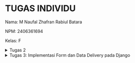 # TUGAS INDIVIDU
Nama: M Naufal Zhafran Rabiul Batara

NPM: 2406361694

Kelas: F




<details>
   <summary>
      Tugas 2
   </summary>
   Link: https://m-naufal41-elgasingshop.pbp.cs.ui.ac.id/

1. Jelaskan bagaimana cara kamu mengimplementasikan checklist di atas secara step-by-step (bukan hanya sekadar mengikuti tutorial).
   - Membuat sebuah proyek Django baru.
langkah pertama saya membuat direktori baru bernama footballshop lalu saya       masuk kedalam direktori tersebut menggunakan command "cd footballshop" lalu     setelah itu saya membuat virtual environment dan mengaktifkannya, tujuannya agar package dan dependencies dari projek kita tidak nabrak dengan versi lain yang terinstall di komputer saya, setelah itu saya menyiapkan dependencies yang ingin saya gunakan di requirements.txt lalu menginstalasi dependencies tersebut dengan menggunakan command "pip install -r requirements.txt" lalu setelah itu baru saya membuat projek djangonya yang bernama football_shop dengan perintah "django-admin startproject football_shop ."

   - Membuat aplikasi dengan nama main pada proyek tersebut.
     menggunakan command "python manage.py startapp main" 
     
   -Melakukan routing pada proyek agar dapat menjalankan aplikasi main.
    mendaftarkannya ke INSTALLED_APPS di settings.py

    -Membuat model pada aplikasi main dengan nama Product dan memiliki atribut wajib sebagai berikut.
   pertama saya buka file models.py di main lalu saya mengisi filenya seperti di tutorial namun saya mengganti isi pilihan categorynya sesuai dengan kebutuhan saya yaitu toko bola jadi saya menggantinya dengan jenis item yang ingin saya jual lalu saya mendefine id field bertipe UUIDField yang digunakan sebagai primary key, name field bertipe charfield untuk nama item yang akan saya jual dengan panjang maksimal 255 char, price field bertipe integerfield yang menyimpan harga dari item, description field bertipe textfield yang menyimpan deskripsi dari item yang akan dijual, thumbnail field bertipe URL yang menyimpan URL gambar thumbnail item, category field bertipe charfield untuk menyimpan kategori dari item, is_featured untuk menentukan apakah item ini akan ditampilkan sebagai barang unggulan atau tidak, created_at yang otomatis berisi tanggal dan waktu saat data dibuat, dan yang terakhir method __str__ yang emngembalikan representasi string dari nama dan harga item.

-Membuat sebuah fungsi pada views.py untuk dikembalikan ke dalam sebuah template HTML yang menampilkan nama aplikasi serta nama dan kelas kamu.
di view saya membuat variable npm nama kelas nama projek yang akan saya gunakan di template html saya

-Membuat sebuah routing pada urls.py aplikasi main untuk memetakan fungsi yang telah dibuat pada views.py.
proses mengonfirugasi routing diawali dengan membuat file urls.py di main lalu membuat urlpatterns (list berisi objek URLPATTERN yang dihasilkan fungsi path()) tidak lupa juga menambahkan urls yang kita buat tadi di main ke urlpatterns di urls.py direktori djangonya (football_shop).

-Melakukan deployment ke PWS terhadap aplikasi yang sudah dibuat sehingga nantinya dapat diakses oleh teman-temanmu melalui Internet.
buka web pws lalu create new project (elgasingshop) setelah itu saya mengisi tab environs sesuai dengan isi .env.prod project saya lalu menambahkan url deployment pws ke allowed host setelah itu saya jalankan perintah yang terdapat di project command lalu mengisi git credential manager setelah itu saya push dan selesai.

2. <img width="800" height="450" alt="image" src="https://github.com/user-attachments/assets/bf8fd7bb-71d6-4fa3-a7c1-762a1e06fd14" />
source: https://www.dothedev.com/blog/what-is-django-used-for/

 -urls.py berfungsi untuk menentukan ke mana request HTTP diarahkan. saat user mengakses URL di browser, django memeriksa urlpattern di urls.py jika ada yang cocok, request diteruskan ke fungsi tertentu di views.py
 -views.py berfungsi untuk menangani request dan menentukan respon. awalnya dia menerima request dari urls.py setelah itu mengambil data dari models.py lalu memilikih template HTML untuk response.
- models.py berfungsi sebagai representasi database. models.py berisi class yang mempresentasikan tabel di database, lalu views.py menggunakan model ini untuk membaca/menulis data dari atau ke databse.
- template berfungsi untuk menyusun tampilan yang akan dikirim ke user. template menerima data dari views.py lalu menggabungkan data ke dalam HTML lalu hasil akhirnya adalah HTML response yang dikirim ke browser.

3. ada banyak peran dan fungsi settings.py yang pertama menentukan jenis database yang digunakan dan cara menghubungkannya, berisi daftar aplikasi django yang aktif dan akan digunakan dalam proyek, berisi daftar domain yang diperbolehkan mengakses app, mengatur direktori yang digunakan untuk memproses template HTML.


4. Bagaimana cara kerja migrasi database di Django?
   migrasi database di gjango adalah proses untuk membuat dan mengubah struktur database. django memakai 2 command, yang pertama "python manage.py makemigrations" yang berfungsi membaca perubahan di models.py dan membuat folder migrations, yang kedua "python manage.py migrate" yang berfungsi untuk menjalankan file migration yang sudah dibuat ke database, django akan membuat atau mengubah tabel di database sesuai intruksi migration

5. dalam software development menurut saya lebih baik untuk mempelajari backend terlebih dahulu karena frontend menurut saya adalah hal yang mudah dipelajari bahkan bisa dengan bantuan AI, tidak dengan backend yang berisi logic yang rumit dan berhubungan databse yang dimana bersifat pribadi jadi menurut saya kita harus paham backend terlebih dahulu. namun kenapa harus memakai Django? karena yang pertama django menggunakan bahasa python yang dimana bahasa yang paling mudah untuk dipahami (mendekati bahasa manusia) lalu django menggunakan pola MVT dimana sangat bagus untuk belajar memisahkan logika view, data, dan tampilan yang merupakan dasar dari software development.

6. amann

   






   


   
</details>


<details>
   <summary>Tugas 3: Implementasi Form dan Data Delivery pada Django</summary>


1. Mengapa kita memerlukan data delivery dalam pengimplementasian sebuah platform?
Data delivery dibutuhkan agar data dari server dapat diakses oleh client atau aplikasi lain dalam format yang terstandarisasi. hal ini memungkinkan aplikasi untuk:
- Melakukan integrasi dengan sistem lain.
- Mengirim dan menerima data secara real-time.
- Memisahkan logika backend dan frontend, sehingga frontend bisa mengambil data tanpa harus terikat dengan template HTML.

2. Mana yang lebih baik antara XML dan JSON? Mengapa JSON lebih populer dibandingkan XML?
- XML cocok untuk data yang memiliki struktur kompleks dan membutuhkan validasi ketat.  
- sedangkan JSON Lebih ringkas, mudah dibaca manusia maupun mesin, lebih cepat diparsing, dan sudah menjadi standar dalam komunikasi API modern.  
JSON lebih populer karena lebih efisien, simpel, dan didukung luas di berbagai bahasa pemrograman.

3. Fungsi dari method is_valid() pada form Django dan mengapa kita membutuhkannya?
Method is_valid() digunakan untuk:
- Mengecek apakah data yang dikirim user melalui form sesuai dengan aturan yang didefinisikan di model atau form.
- Menghindari error ketika data disimpan ke database.
kita membutuhkan is_valid() karena tanpa is_valid(), data yang tidak sesuai bisa masuk ke database dan menimbulkan inkonsistensi.

4. Mengapa kita membutuhkan csrf_token saat membuat form di Django? Apa yang dapat terjadi jika kita tidak menambahkannya?
- csrf_token digunakan untuk mencegah CSRF (Cross-Site Request Forgery), yaitu serangan di mana penyerang mencoba mengirim permintaan palsu ke server dengan identitas user yang sedang login.
- Jika csrf_token tidak ditambahkan, form Django akan ditolak secara default (Forbidden 403).
- Tanpa proteksi ini, penyerang bisa mengeksploitasi user yang sedang login untuk melakukan aksi berbahaya, misalnya menghapus data atau melakukan transaksi tanpa izin.

5. Bagaimana cara mengimplementasikan checklist tugas ini secara step-by-step?
   1. Membuat 4 fungsi views untuk menampilkan data dalam format XML, JSON, XML by ID, dan JSON by ID.  
   2. Menambahkan routing URL di urls.py untuk masing-masing view.
   3. membuat base.html (direktori templates pada root) yang berfungsi sebagai template dasar yang dapat digunakan sebagai kerangka umum untuk halaman web lainnya
   4. menambahkan base.html tadi ke list TEMPLATES di settings.py
   5. edit main.html pada dir main/templates agar menggunakan template utama
   6. membuat forms.py
   7. menambahkan function create_items & show_items pada views.py dan membuat list item pada fuction show_main
   8. import function yang telah dibuat ke urls.py
   9. membuat tampilan baru untuk main.html (buat button add items dan juga menampilkan daftar berita dan juga button detail).
   10. Membuat create_items & items_detail (.html) untuk halaman ketika button additems di klik dan juga button detail.

6. Feedback untuk Asdos di Tutorial 2
amann

Dokumentasi Postman
Berikut hasil akses endpoint menggunakan Postman:

<img width="1470" height="919" alt="Screenshot 2025-09-17 at 03 56 59" src="https://github.com/user-attachments/assets/91fb4f94-561c-4d44-afdd-0fea11b29762" />
<img width="1470" height="919" alt="Screenshot 2025-09-17 at 03 57 03" src="https://github.com/user-attachments/assets/a459f6f8-f10b-4d1c-8280-61aa4b06577e" />
<img width="1470" height="919" alt="Screenshot 2025-09-17 at 03 57 06" src="https://github.com/user-attachments/assets/bc1b547b-b007-408e-b20f-08da01317b82" />
<img width="1470" height="919" alt="Screenshot 2025-09-17 at 03 57 08" src="https://github.com/user-attachments/assets/06f1fc9e-58a3-4a28-a377-cb3845220bb6" />




</details>



